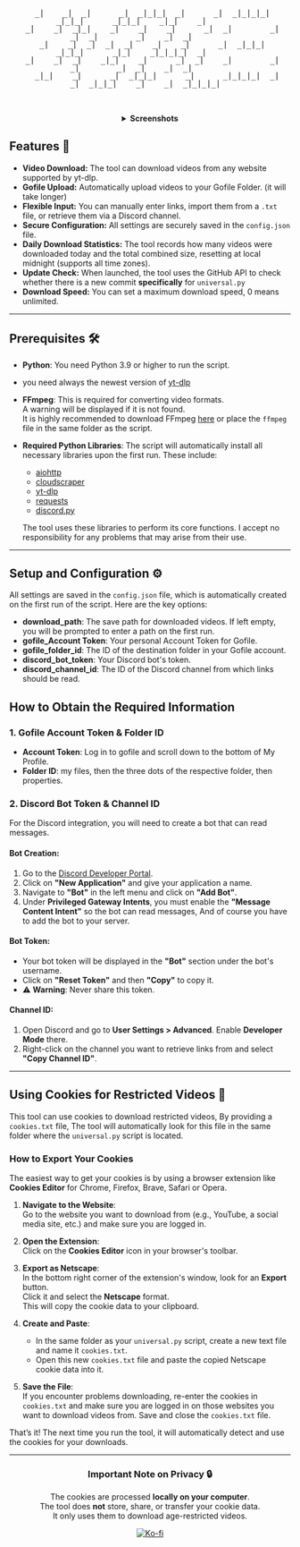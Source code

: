 <div align="center">
  <pre style="white-space:pre-wrap; text-align:center; display:inline-block; max-width:95%; overflow:auto; line-height:1; font-family:monospace; margin:0 0 16px 0;">                                                                                            
 _|    _|  _|      _|  _|_|_|  _|      _|  _|_|_|_|  _|_|_|      _|_|_|    _|_|    _|        
 _|    _|  _|_|    _|    _|    _|      _|  _|        _|    _|  _|        _|    _|  _|        
 _|    _|  _|  _|  _|    _|    _|      _|  _|_|_|    _|_|_|      _|_|    _|_|_|_|  _|        
 _|    _|  _|    _|_|    _|      _|  _|    _|        _|    _|        _|  _|    _|  _|        
   _|_|    _|      _|  _|_|_|      _|      _|_|_|_|  _|    _|  _|_|_|    _|    _|  _|_|_|_|  
                                                                                                                                                                                                  
  </pre>
<details>
  <summary><strong>Screenshots</strong></summary>
 
  <p align="center">
    <img alt="Screenshot 1" src="screenshots/screen2.png" style="max-width:1000px; width:90%; border:1px solid #444; border-radius:6px; box-shadow:0 6px 18px rgba(0,0,0,0.2); margin-bottom:16px;">
  </p>

  <p align="center">
    <img alt="Screenshot 2" src="screenshots/screen1.png" style="max-width:1000px; width:90%; border:1px solid #444; border-radius:6px; box-shadow:0 6px 18px rgba(0,0,0,0.2);">
  </p>
  
</details>
</div>

## Features 🚀

- **Video Download:** The tool can download videos from any website supported by yt-dlp.
- **Gofile Upload:** Automatically upload videos to your Gofile Folder. (it will take longer)
- **Flexible Input:** You can manually enter links, import them from a `.txt` file, or retrieve them via a Discord channel.
- **Secure Configuration:** All settings are securely saved in the `config.json` file.
- **Daily Download Statistics:** The tool records how many videos were downloaded today and the total combined size, resetting at local midnight (supports all time zones).
- **Update Check:** When launched, the tool uses the GitHub API to check whether there is a new commit **specifically** for `universal.py`
- **Download Speed:** You can set a maximum download speed, 0 means unlimited.

---

## Prerequisites 🛠️

- **Python**: You need Python 3.9 or higher to run the script.
- you need always the newest version of [yt-dlp](https://github.com/yt-dlp/yt-dlp)
- **FFmpeg**: This is required for converting video formats.  
  A warning will be displayed if it is not found.  
  It is highly recommended to download FFmpeg [here](https://ffmpeg.org/download.html) or place the `ffmpeg` file in the same folder as the script.

- **Required Python Libraries**: The script will automatically install all necessary libraries upon the first run. These include:
  - [aiohttp](https://docs.aiohttp.org/) 
  - [cloudscraper](https://github.com/VeNoMouS/cloudscraper)  
  - [yt-dlp](https://github.com/yt-dlp/yt-dlp)
  - [requests](https://github.com/psf/requests) 
  - [discord.py](https://github.com/Rapptz/discord.py)
  
  The tool uses these libraries to perform its core functions. I accept no responsibility for any problems that may arise from their use.

---

## Setup and Configuration ⚙️

All settings are saved in the `config.json` file, which is automatically created on the first run of the script. Here are the key options:

- **download_path**: The save path for downloaded videos. If left empty, you will be prompted to enter a path on the first run.  
- **gofile_Account Token**: Your personal Account Token for Gofile.  
- **gofile_folder_id**: The ID of the destination folder in your Gofile account.  
- **discord_bot_token**: Your Discord bot's token.  
- **discord_channel_id**: The ID of the Discord channel from which links should be read.  

## How to Obtain the Required Information

### 1. Gofile Account Token & Folder ID

- **Account Token**: Log in to gofile and scroll down to the bottom of My Profile. 
- **Folder ID**: my files, then the three dots of the respective folder, then properties.
  
### 2. Discord Bot Token & Channel ID

For the Discord integration, you will need to create a bot that can read messages.

#### Bot Creation:

1. Go to the [Discord Developer Portal](https://discord.com/developers/applications).  
2. Click on **"New Application"** and give your application a name.  
3. Navigate to **"Bot"** in the left menu and click on **"Add Bot"**.  
4. Under **Privileged Gateway Intents**, you must enable the **"Message Content Intent"** so the bot can read messages, And of course you have to add the bot to your server.

#### Bot Token:

- Your bot token will be displayed in the **"Bot"** section under the bot's username.  
- Click on **"Reset Token"** and then **"Copy"** to copy it.  
- ⚠️ **Warning**: Never share this token.  

#### Channel ID:

1. Open Discord and go to **User Settings > Advanced**. Enable **Developer Mode** there.  
2. Right-click on the channel you want to retrieve links from and select **"Copy Channel ID"**.

---

## Using Cookies for Restricted Videos 🍪

This tool can use cookies to download restricted videos, By providing a `cookies.txt` file, The tool will automatically look for this file in the same folder where the `universal.py` script is located.

### How to Export Your Cookies

The easiest way to get your cookies is by using a browser extension like **Cookies Editor** for Chrome, Firefox, Brave, Safari or Opera.

1. **Navigate to the Website**:  
   Go to the website you want to download from (e.g., YouTube, a social media site, etc.) and make sure you are logged in.

2. **Open the Extension**:  
   Click on the **Cookies Editor** icon in your browser's toolbar.

3. **Export as Netscape**:  
   In the bottom right corner of the extension's window, look for an **Export** button.  
   Click it and select the **Netscape** format.  
   This will copy the cookie data to your clipboard.

4. **Create and Paste**:  
   - In the same folder as your `universal.py` script, create a new text file and name it `cookies.txt`.  
   - Open this new `cookies.txt` file and paste the copied Netscape cookie data into it.  

5. **Save the File**:  
   If you encounter problems downloading, re-enter the cookies in `cookies.txt` and make sure you are logged in on those websites you want to download videos from. 
   Save and close the `cookies.txt` file.  

That’s it! The next time you run the tool, it will automatically detect and use the cookies for your downloads.

---

<div align="center">
  
### Important Note on Privacy 🔒
The cookies are processed **locally on your computer**.  
The tool does **not** store, share, or transfer your cookie data.  
It only uses them to download age-restricted videos.


[![Ko-fi](https://www.ko-fi.com/img/githubbutton_sm.svg)](https://ko-fi.com/bitnestt)

</div>

